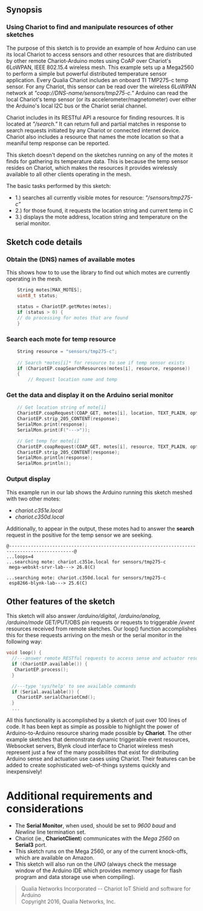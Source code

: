 ## Synopsis
### Using Chariot to find and manipulate resources of other sketches
The purpose of this sketch is to provide an example of how Arduino can use its local Chariot to access sensors and other resources that are distributed by other remote Chariot-Arduino motes using CoAP over Chariot's 6LoWPAN, IEEE 802.15.4 wireless mesh.  This example sets up a Mega2560 to perform a simple but powerful distributed temperature sensor application. Every Qualia Chariot includes an onboard TI TMP275-c temp sensor. For any Chariot, this sensor can be read over the wireless 6LoWPAN network at *"coap://DNS-name/sensors/tmp275-c."* Arduino can read the local Chariot's temp sensor (or its accelerometer/magnetometer) over either the Arduino's local I2C bus or the Chariot serial channel.

Chariot includes in its RESTful API a resource for finding resources. It is located at *"/search."* It can return full and partial matches in response to search requests initiated by any Chariot or connected internet device. Chariot also includes a resource that names the mote location so that a meaniful temp response can be reported.
 
This sketch doesn't depend on the sketches running on any of the motes it finds for gathering its temperature data. This is because the temp sensor resides on Chariot, which makes the resources it provides wirelessly available to all other clients operating in the mesh. 

The basic tasks performed by this sketch:
 - 1.) searches all currently visible motes for resource: *"/sensors/tmp275-c"*
 - 2.) for those found, it requests the location string and current temp in C 
 - 3.) displays the mote address, location string and temperature on the serial monitor.
 
## Sketch code details
 
### Obtain the (DNS) names of available motes ###
This shows how to to use the library to find out which motes are currently operating in the mesh.
```c++
    String motes[MAX_MOTES];
    uint8_t status;

    status = ChariotEP.getMotes(motes);
    if (status > 0) {
    // do processing for motes that are found 
    }
```
### Search each mote for  temp resource ###
```c++
    String resource = "sensors/tmp275-c";
    
    // Search *motes[i]* for resource to see if temp sensor exists 
    if (ChariotEP.coapSearchResources(motes[i], resource, response))
    {
        // Request location name and temp
```
### Get the data and display it on the Arduino serial monitor ###
```c++
    // Get location string of mote[i]
    ChariotEP.coapRequest(COAP_GET, motes[i], location, TEXT_PLAIN, opts, response);
    ChariotEP.strip_205_CONTENT(response);
    SerialMon.print(response);
    SerialMon.print(F("--->"));

    // Get temp for mote[i] 
    ChariotEP.coapRequest(COAP_GET, motes[i], resource, TEXT_PLAIN, opts, response);
    ChariotEP.strip_205_CONTENT(response);
    SerialMon.println(response);
    SerialMon.println();
```
### Output display
This example run in our lab shows the Arduino running this sketch meshed with two other motes:
- *chariot.c351e.local*
- *chariot.c350d.local*

Additionally, to appear in the output, these motes had to answer the **search** request in the positive for the temp sensor we are seeking. 
```
@----------------------------------------------------------------------------------------------@
...loops=4
...searching mote: chariot.c351e.local for sensors/tmp275-c
 mega-webskt-srvr-lab---> 26.8(C)

...searching mote: chariot.c350d.local for sensors/tmp275-c
 esp8266-blynk-lab---> 25.6(C)

```
## Other features of the sketch ##
This sketch will also answer */arduino/digital*, */arduino/analog*, */arduino/mode* GET/PUT/OBS pin requests or requests to triggerable */event* resources received from remote sketches. Our loop() function accomplishes this for these requests arriving on the mesh or the serial monitor in the following way:
```c++
void loop() {
  //---answer remote RESTful requests to access sense and actuator resources automatically---
  if (ChariotEP.available()) {
   ChariotEP.process();
  }

  //---type 'sys/help' to see available commands
  if (Serial.available()) {
    ChariotEP.serialChariotCmd();
  }
  ...
```
All this functionality is accomplished by a sketch of just over 100 lines of code. It has been kept as simple as possible to highlight the power of Arduino-to-Arduino resource sharing made possible by **Chariot**. The other example sketches that demonstrate dynamic triggerable event resources, Websocket servers, Blynk cloud interface to Chariot wireless mesh represent just a few of the many possibilites that exist for distributing Arduino sense and actuation use cases using Chariot. Their features can be added to create sophisticated web-of-things systems quickly and inexpensively!

# Additional requirements and considerations
- The **Serial Monitor**, when used, should be set to *9600 baud* and *Newline* line termination set.
- Chariot (ie., **ChariotClient**) communicates with the *Mega 2560* on **Serial3** port.
- This sketch runs on the Mega 2560, or any of the current knock-offs, which are available on Amazon. 
- This sketch will also run on the *UNO* (always check the message window of the Arduino IDE which provides memory usage for flash program and data storage use when compiling).



> Qualia Networks Incorporated -- Chariot IoT Shield and software for Arduino              
> Copyright 2016, Qualia Networks, Inc.
